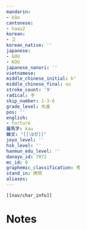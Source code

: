 ```yaml
---
mandarin:
- kǎo
cantonese:
- haau2
korean:
- 고
korean_native: ''
japanese:
- GOU
- KOU
japanese_nanori: ''
vietnamese:
middle_chinese_initial: kʰ
middle_chinese_final: ɑu
stroke_count: '9'
radical: 手
skip_number: 1-3-6
grade_level: 先進
pos: ''
english:
- torture
羅馬字: kau
韓文: "[[\b캇]]"
joyo_level: ''
hsk_level: ''
hanmun_edu_level: ''
danayo_id: 7072
mc_id: 0
graphemic_classification: 考
stand_in: 拷問
aliases:
---
```

```meta-bind-embed
[[nav/char_info]]
```

# Notes
